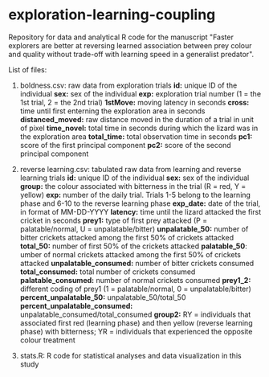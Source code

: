 # exploration-learning-coupling

Repository for data and analytical R code for the manuscript "Faster explorers are better at reversing learned association between prey colour and quality without trade-off with learning speed in a generalist predator".

List of files:

1. boldness.csv: raw data from exploration trials
**id:** unique ID of the individual
**sex:** sex of the individual
**exp:** exploration trial number (1 = the 1st trial, 2 = the 2nd trial)
**1stMove:** moving latency in seconds
**cross:** time until first enterning the exploration area in seconds
**distanced_moved:** raw distance moved in the duration of a trial in unit of pixel
**time_novel:** total time in seconds during which the lizard was in the exploration area
**total_time:** total observation time in seconds
**pc1:** score of the first principal component
**pc2:** score of the second principal component

2. reverse learning.csv: tabulated raw data from learning and reverse learning trials
**id:** unique ID of the individual
**sex:** sex of the individual
**group:** the colour associated with bitterness in the trial (R = red, Y = yellow)
**exp:** number of the daily trial. Trials 1-5 belong to the learning phase and 6-10 to the reverse learning phase
**exp_date:** date of the trial, in format of MM-DD-YYYY
**latency:** time until the lizard attacked the first cricket in seconds
**prey1:** type of first prey attacked (P = palatable/normal, U = unpalatable/bitter)
**unpalatable_50:** number of bitter crickets attacked among the first 50% of crickets attacked
**total_50:** number of first 50% of the crickets attacked
**palatable_50**: umber of normal crickets attacked among the first 50% of crickets attacked
**unpalatable_consumed:** number of bitter crickets consumed
**total_consumed:** total number of crickets consumed
**palatable_consumed:** number of normal crickets consumed
**prey1_2:** different coding of prey1 (1 = palatable/normal, 0 = unpalatable/bitter)
**percent_unpalatable_50:** unpalatable_50/total_50
**percent_unpalatable_consumed:** unpalatable_consumed/total_consumed
**group2:** RY = individuals that associated first red (learning phase) and then yellow (reverse learning phase) with bitterness; YR = individuals that experienced the opposite colour treatment

3. stats.R: R code for statistical analyses and data visualization in this study
